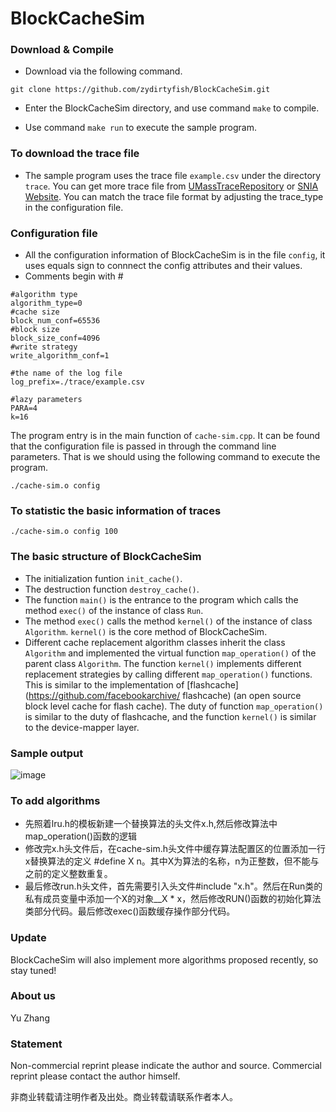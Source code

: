 # BlockCacheSim

### Download & Compile

* Download via the following command.
```
git clone https://github.com/zydirtyfish/BlockCacheSim.git
```

* Enter the BlockCacheSim directory, and use command ```make``` to compile.

* Use command ```make run``` to execute the sample program.

### To download the trace file

* The sample program uses the trace file ```example.csv``` under the directory ```trace```. You can get more trace file from [UMassTraceRepository](http://traces.cs.umass.edu/index.php/Storage/Storage) or [SNIA Website](http://iotta.snia.org/tracetypes/3). You can match the trace file format by adjusting the trace_type in the configuration file.

### Configuration file
* All the configuration information of BlockCacheSim is in the file ```config```, it uses equals sign to connnect the config attributes and their values. 
* Comments begin with #
```
#algorithm type
algorithm_type=0
#cache size
block_num_conf=65536
#block size
block_size_conf=4096
#write strategy
write_algorithm_conf=1

#the name of the log file
log_prefix=./trace/example.csv

#lazy parameters
PARA=4
k=16
```

The program entry is in the main function of ```cache-sim.cpp```. It can be found that the configuration file is passed in through the command line parameters. That is we should using the following command to execute the program.
```
./cache-sim.o config
```

### To statistic the basic information of traces
```
./cache-sim.o config 100
```

### The basic structure of BlockCacheSim

- The initialization funtion ```init_cache()```.
- The destruction function ```destroy_cache()```.
- The function ```main()```  is the entrance to the program which calls the method ```exec()``` of the instance of class ```Run```.
- The method ```exec()``` calls the method ```kernel()``` of the instance of class ```Algorithm```. ```kernel()``` is the core method of BlockCacheSim.
- Different cache replacement algorithm classes inherit the class ```Algorithm``` and implemented the virtual function ```map_operation()``` of the parent class ```Algorithm```. The function ```kernel()```  implements different replacement strategies by calling different ```map_operation()``` functions. This is similar to the implementation of [flashcache](https://github.com/facebookarchive/ flashcache) (an open source block level cache for flash cache). The duty of function ```map_operation()``` is similar to the duty of flashcache, and the function ```kernel()``` is similar to the device-mapper layer.

<!--### 结果显示
![image](http://onx1obrfu.bkt.clouddn.com/joystorage/blogs/缓存模拟器-cache-sim1.jpg)-->

### Sample output
![image](http://onx1obrfu.bkt.clouddn.com/joystorage/blogs/缓存模拟器-cache-sim2.jpg)

### To add algorithms
- 先照着lru.h的模板新建一个替换算法的头文件x.h,然后修改算法中map_operation()函数的逻辑
- 修改完x.h头文件后，在cache-sim.h头文件中缓存算法配置区的位置添加一行x替换算法的定义 #define X n。其中X为算法的名称，n为正整数，但不能与之前的定义整数重复。
- 最后修改run.h头文件，首先需要引入头文件#include "x.h"。然后在Run类的私有成员变量中添加一个X的对象__X * x，然后修改RUN()函数的初始化算法类部分代码。最后修改exec()函数缓存操作部分代码。

### Update
BlockCacheSim will also implement more algorithms proposed recently, so stay tuned!

### About us
Yu Zhang

### Statement
Non-commercial reprint please indicate the author and source. Commercial reprint please contact the author himself.

非商业转载请注明作者及出处。商业转载请联系作者本人。
